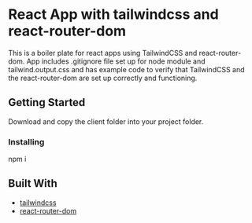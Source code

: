 # React App with tailwindcss and react-router-dom

This is a boiler plate for react apps using TailwindCSS and react-router-dom. App includes .gitignore file set up for node module and tailwind.output.css and has example code to verify that TailwindCSS and the react-router-dom are set up correctly and functioning. 

## Getting Started

Download and copy the client folder into your project folder.


### Installing

npm i

## Built With

  - [tailwindcss](https://tailwindcss.com/)
  - [react-router-dom](https://www.npmjs.com/package/react-router-dom) 

